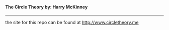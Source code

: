 #### The Circle Theory by: **Harry McKinney**

___

the site for this repo can be found at http://www.circletheory.me 
